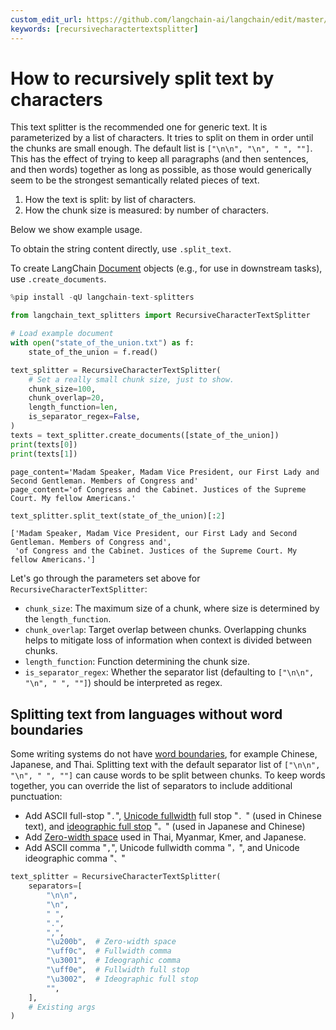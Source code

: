 ```yaml
---
custom_edit_url: https://github.com/langchain-ai/langchain/edit/master/docs/docs/how_to/recursive_text_splitter.ipynb
keywords: [recursivecharactertextsplitter]
---
```

# How to recursively split text by characters

This text splitter is the recommended one for generic text. It is parameterized by a list of characters. It tries to split on them in order until the chunks are small enough. The default list is `["\n\n", "\n", " ", ""]`. This has the effect of trying to keep all paragraphs (and then sentences, and then words) together as long as possible, as those would generically seem to be the strongest semantically related pieces of text.

1. How the text is split: by list of characters.
2. How the chunk size is measured: by number of characters.

Below we show example usage.

To obtain the string content directly, use `.split_text`.

To create LangChain [Document](https://api.python.langchain.com/en/latest/documents/langchain_core.documents.base.Document.html) objects (e.g., for use in downstream tasks), use `.create_documents`.


```python
%pip install -qU langchain-text-splitters
```


```python
from langchain_text_splitters import RecursiveCharacterTextSplitter

# Load example document
with open("state_of_the_union.txt") as f:
    state_of_the_union = f.read()

text_splitter = RecursiveCharacterTextSplitter(
    # Set a really small chunk size, just to show.
    chunk_size=100,
    chunk_overlap=20,
    length_function=len,
    is_separator_regex=False,
)
texts = text_splitter.create_documents([state_of_the_union])
print(texts[0])
print(texts[1])
```
```output
page_content='Madam Speaker, Madam Vice President, our First Lady and Second Gentleman. Members of Congress and'
page_content='of Congress and the Cabinet. Justices of the Supreme Court. My fellow Americans.'
```

```python
text_splitter.split_text(state_of_the_union)[:2]
```



```output
['Madam Speaker, Madam Vice President, our First Lady and Second Gentleman. Members of Congress and',
 'of Congress and the Cabinet. Justices of the Supreme Court. My fellow Americans.']
```


Let's go through the parameters set above for `RecursiveCharacterTextSplitter`:
- `chunk_size`: The maximum size of a chunk, where size is determined by the `length_function`.
- `chunk_overlap`: Target overlap between chunks. Overlapping chunks helps to mitigate loss of information when context is divided between chunks.
- `length_function`: Function determining the chunk size.
- `is_separator_regex`: Whether the separator list (defaulting to `["\n\n", "\n", " ", ""]`) should be interpreted as regex.

## Splitting text from languages without word boundaries

Some writing systems do not have [word boundaries](https://en.wikipedia.org/wiki/Category:Writing_systems_without_word_boundaries), for example Chinese, Japanese, and Thai. Splitting text with the default separator list of `["\n\n", "\n", " ", ""]` can cause words to be split between chunks. To keep words together, you can override the list of separators to include additional punctuation:

* Add ASCII full-stop "`.`", [Unicode fullwidth](https://en.wikipedia.org/wiki/Halfwidth_and_Fullwidth_Forms_(Unicode_block)) full stop "`．`" (used in Chinese text), and [ideographic full stop](https://en.wikipedia.org/wiki/CJK_Symbols_and_Punctuation) "`。`" (used in Japanese and Chinese)
* Add [Zero-width space](https://en.wikipedia.org/wiki/Zero-width_space) used in Thai, Myanmar, Kmer, and Japanese.
* Add ASCII comma "`,`", Unicode fullwidth comma "`，`", and Unicode ideographic comma "`、`"


```python
text_splitter = RecursiveCharacterTextSplitter(
    separators=[
        "\n\n",
        "\n",
        " ",
        ".",
        ",",
        "\u200b",  # Zero-width space
        "\uff0c",  # Fullwidth comma
        "\u3001",  # Ideographic comma
        "\uff0e",  # Fullwidth full stop
        "\u3002",  # Ideographic full stop
        "",
    ],
    # Existing args
)
```

